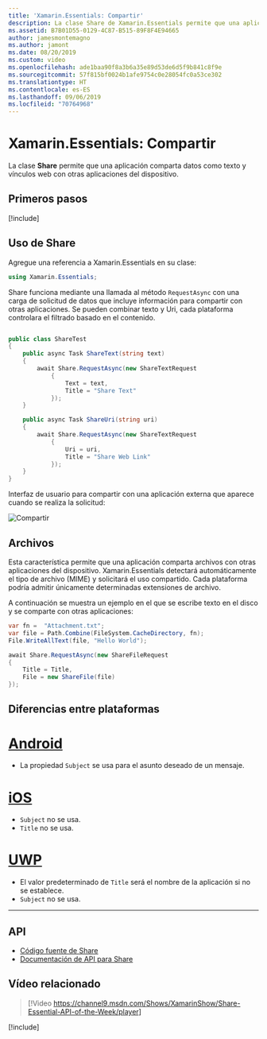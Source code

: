 ```yaml
---
title: 'Xamarin.Essentials: Compartir'
description: La clase Share de Xamarin.Essentials permite que una aplicación comparta datos como texto y vínculos web con otras aplicaciones del dispositivo.
ms.assetid: B7B01D55-0129-4C87-B515-89F8F4E94665
author: jamesmontemagno
ms.author: jamont
ms.date: 08/20/2019
ms.custom: video
ms.openlocfilehash: ade1baa90f8a3b6a35e89d53de6d5f9b841c8f9e
ms.sourcegitcommit: 57f815bf0024b1afe9754c0e28054fc0a53ce302
ms.translationtype: HT
ms.contentlocale: es-ES
ms.lasthandoff: 09/06/2019
ms.locfileid: "70764968"
---
```

# <a name="xamarinessentials-share"></a>Xamarin.Essentials: Compartir

La clase **Share** permite que una aplicación comparta datos como texto y vínculos web con otras aplicaciones del dispositivo.

## <a name="get-started"></a>Primeros pasos

[!include[](~/essentials/includes/get-started.md)]

## <a name="using-share"></a>Uso de Share

Agregue una referencia a Xamarin.Essentials en su clase:

```csharp
using Xamarin.Essentials;
```

Share funciona mediante una llamada al método `RequestAsync` con una carga de solicitud de datos que incluye información para compartir con otras aplicaciones. Se pueden combinar texto y Uri, cada plataforma controlara el filtrado basado en el contenido.

```csharp

public class ShareTest
{
    public async Task ShareText(string text)
    {
        await Share.RequestAsync(new ShareTextRequest
            {
                Text = text,
                Title = "Share Text"
            });
    }

    public async Task ShareUri(string uri)
    {
        await Share.RequestAsync(new ShareTextRequest
            {
                Uri = uri,
                Title = "Share Web Link"
            });
    }
}
```

Interfaz de usuario para compartir con una aplicación externa que aparece cuando se realiza la solicitud:

![Compartir](images/share.png)

## <a name="files"></a>Archivos

Esta característica permite que una aplicación comparta archivos con otras aplicaciones del dispositivo. Xamarin.Essentials detectará automáticamente el tipo de archivo (MIME) y solicitará el uso compartido. Cada plataforma podría admitir únicamente determinadas extensiones de archivo.

A continuación se muestra un ejemplo en el que se escribe texto en el disco y se comparte con otras aplicaciones:

```csharp
var fn =  "Attachment.txt";
var file = Path.Combine(FileSystem.CacheDirectory, fn);
File.WriteAllText(file, "Hello World");

await Share.RequestAsync(new ShareFileRequest
{
    Title = Title,
    File = new ShareFile(file)
});
```

## <a name="platform-differences"></a>Diferencias entre plataformas

# <a name="androidtabandroid"></a>[Android](#tab/android)

- La propiedad `Subject` se usa para el asunto deseado de un mensaje.

# <a name="iostabios"></a>[iOS](#tab/ios)

- `Subject` no se usa.
- `Title` no se usa.

# <a name="uwptabuwp"></a>[UWP](#tab/uwp)

- El valor predeterminado de `Title` será el nombre de la aplicación si no se establece.
- `Subject` no se usa.

-----

## <a name="api"></a>API

- [Código fuente de Share](https://github.com/xamarin/Essentials/tree/master/Xamarin.Essentials/Share)
- [Documentación de API para Share](xref:Xamarin.Essentials.Share)

## <a name="related-video"></a>Vídeo relacionado

> [!Video https://channel9.msdn.com/Shows/XamarinShow/Share-Essential-API-of-the-Week/player]

[!include[](~/essentials/includes/xamarin-show-essentials.md)]
